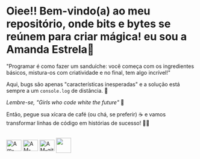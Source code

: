 # Oiee!! Bem-vindo(a) ao meu repositório, onde bits e bytes se reúnem para criar mágica! eu sou a Amanda Estrela💫

"Programar é como fazer um sanduíche: você começa com os ingredientes básicos, mistura-os com criatividade e no final, tem algo incrível!"


Aqui, bugs são apenas "características inesperadas" e a solução está sempre a um `console.log` de distância. 🐞

*Lembre-se, "Girls who code white the future"* 🐞

Então, pegue sua xícara de café (ou chá, se preferir) ☕ e vamos transformar linhas de código em histórias de sucesso! 🚀👋


<div style="display: inline_block"><br>
            <img align="center" alt="Am-boot" height="30" width="40"src="https://cdn.jsdelivr.net/gh/devicons/devicon/icons/bootstrap/bootstrap-original.svg" />
            <img align="center" alt="AM-can" height="30" width="40"src="https://cdn.jsdelivr.net/gh/devicons/devicon/icons/canva/canva-original.svg" />
            <img align="center" alt="AM-git" height="30" width="40"src="https://cdn.jsdelivr.net/gh/devicons/devicon/icons/github/github-original.svg" />
            <img align="center" alt"AM-mat" height"30" width="40"src="https://cdn.jsdelivr.net/gh/devicons/devicon/icons/matlab/matlab-original.svg" />
  
          
